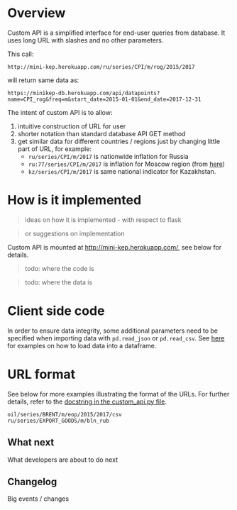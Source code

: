 Overview
========

Custom API is a simplified interface for end-user queries from database. 
It uses long URL with slashes and no other parameters.

This call: 

```http://mini-kep.herokuapp.com/ru/series/CPI/m/rog/2015/2017```

will return same data as:

```https://minikep-db.herokuapp.com/api/datapoints?name=CPI_rog&freq=m&start_date=2015-01-01&end_date=2017-12-31```

The intent of custom API is to allow:
1. intuitive construction of URL for user
2. shorter notation than standard database API GET method 
3. get similar data for different countries / regions just by changing little part of URL, for example: 
   - ```ru/series/CPI/m/2017``` is nationwide inflation for Russia 
   - ```ru:77/series/CPI/m/2017``` is inflation for Moscow region (from [here](http://www.gks.ru/bgd/regl/b16_17/IssWWW.exe/Stg/10-2-1.xls))  
   - ```kz/series/CPI/m/2017``` is same national indicator for Kazakhstan.


How is it implemented
=====================

> ideas on how it is implemented - with respect to flask 

> or suggestions on implementation 

Custom API is mounted at <http://mini-kep.herokuapp.com/>, see below for details. 

> todo: where the code is 

> todo: where the data is 

Client side code
================

In order to ensure data integrity, some additional parameters need to be specified when importing data with ```pd.read_json``` or ```pd.read_csv```.
See [here](https://github.com/mini-kep/frontend-app/blob/master/apps/templates/home.md) for examples on how to load data into a dataframe.

URL format
==========

See below for more examples illustrating the format of the URLs. For further details,
refer to the [docstring in the custom_api.py file](https://github.com/mini-kep/helpers/blob/master/custom_api/custom_api.py#L1-L46).
```
oil/series/BRENT/m/eop/2015/2017/csv
ru/series/EXPORT_GOODS/m/bln_rub
```

What next
---------

What developers are about to do next

Changelog
---------

Big events / changes
